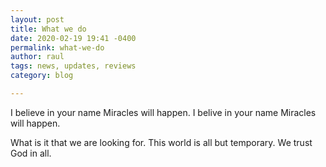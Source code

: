 ```yaml
---
layout: post
title: What we do
date: 2020-02-19 19:41 -0400
permalink: what-we-do
author: raul
tags: news, updates, reviews
category: blog

---
```


I believe in your name Miracles will happen. I belive in your name Miracles will happen. 

What is it that we are looking for. This world is all but temporary. We trust God in all. 